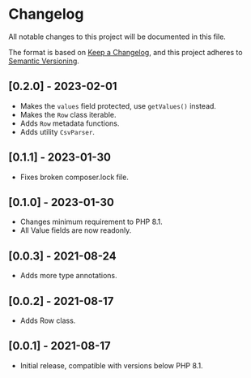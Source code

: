 # Changelog

All notable changes to this project will be documented in this file.

The format is based on [Keep a Changelog](https://keepachangelog.com/en/1.0.0/),
and this project adheres to [Semantic Versioning](https://semver.org/spec/v2.0.0.html).

## [0.2.0] - 2023-02-01

- Makes the `values` field protected, use `getValues()` instead.
- Makes the `Row` class iterable.
- Adds `Row` metadata functions.
- Adds utility `CsvParser`.

## [0.1.1] - 2023-01-30

- Fixes broken composer.lock file.

## [0.1.0] - 2023-01-30

- Changes minimum requirement to PHP 8.1.
- All Value fields are now readonly.

## [0.0.3] - 2021-08-24

- Adds more type annotations.

## [0.0.2] - 2021-08-17

- Adds Row class.

## [0.0.1] - 2021-08-17

- Initial release, compatible with versions below PHP 8.1.
